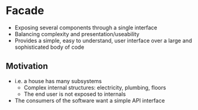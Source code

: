 # Facade
- Exposing several components through a single interface
- Balancing complexity and presentation/useability
- Provides a simple, easy to understand, user interface over a large and sophisticated body of code

## Motivation
- i.e. a house has many subsystems
    - Complex internal structures: electricity, plumbing, floors
    - The end user is not exposed to internals
- The consumers of the software want a simple API interface

